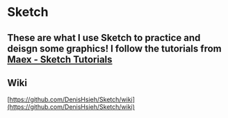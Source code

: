 # Sketch
## These are what I use Sketch to practice and deisgn some graphics! I follow the tutorials from [Maex - Sketch Tutorials](https://www.youtube.com/playlist?list=PLgwNtYvZGv9Q_rH5RVWYE20dcp4_MLhX_)

## Wiki
[https://github.com/DenisHsieh/Sketch/wiki](https://github.com/DenisHsieh/Sketch/wiki)
